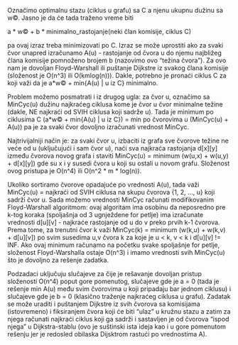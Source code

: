 Označimo optimalnu stazu (ciklus u grafu) sa C a njenu ukupnu dužinu sa w©. Jasno je da će tada traženo vreme biti

a * w© + b * minimalno_rastojanje(neki član komisije, ciklus C)

pa ovaj izraz treba minimizovati po C. Izraz se može uprostiti ako za svaki čvor unapred izračunamo A(u) - rastojanje od čvora u do njemu najbližeg člana komisije pomnoženo brojem b (nazovimo ovo “težina čvora”). Za ovo nam je dovoljan Floyd-Warshall ili puštanje Dijkstre iz svakog člana komisije (složenost je O(n^3) ili O(kmlog(n))). Dakle, potrebno je pronaći ciklus C za koji važi da je a*w© + min{A(u) | u iz C} minimalno.

Problem možemo posmatrati i iz drugog ugla: za čvor u, označimo sa MinCyc(u) dužinu najkraćeg ciklusa kome je čvor u čvor minimalne težine (dakle, NE najkraći od SVIH ciklusa koji sadrže u). Tada je
minimum po ciklusima C (a*w© + min{A(u) | u iz C}) = min po čvorovima u (MinCyc(u) + A(u))
pa je za svaki čvor dovoljno izračunati vrednost MinCyc.

Najtrivijalniji način je: za svaki čvor u, izbaciti iz grafa sve čvorove težine ne veće od u (uključujući i sam čvor u), naći sva najkraća rastojanja d[x][y] između čvorova novog grafa i staviti MinCyc(u) = minimum (w(u,x) + w(u,y) + d[x][y]) gde su x i y susedi čvora u koji su ostali u novom grafu. Složenost ovog pristupa je O(n^4) ili O(n^2 * m * log(n)).

Ukoliko sortiramo čvorove opadajuće po vrednosti A(u), tada važi MinCyc(u) = najkraći od SVIH ciklusa na skupu čvorova {1, 2, …, u} koji sadrži čvor u. Sada možemo vrednosti MinCyc računati modifikovanim Floyd-Warshall algoritmom: ovaj algoritam ima osobinu da neposredno pre k-tog koraka (spoljašnja od 3 ugnježdene for petlje) ima izračunate vrednosti d[u][v] - najkraće rastojanje od u do v preko prvih k-1 čvorova. Prema tome, za trenutni čvor k važi MinCyc(k) = minimum (w(k,u) + w(k,v) + d[u][v]) po svim susedima u,v čvora k za koje je u < k, v < k i d[u][v] != INF. Ako ovaj minimum računamo na početku svake spoljašnje for petlje, složenost Floyd-Warshalla ostaje O(n^3) i imamo vrednosti svih MinCyc(u) što je dovoljno za rešenje zadatka.

Podzadaci uključuju slučajeve za čije je rešavanje dovoljan pristup složenosti O(n^4) poput gore pomenutog, slučajeve gde je a = 0 (tada je rešenje min A(u) među svim čvorovima u koji pripadaju bar jednom ciklusu) i slučajeve gde je b = 0 (klasično traženje najkraćeg ciklusa u grafu). Zadatak se može uraditi i puštanjem Dijkstre iz svih čvorova sa komisijama (istovremeno) i fiksiranjem čvora koji će biti “ulaz” u kružnu stazu a zatim za njega računati najkraći ciklus koji ga sadrži i sastavljen je od čvorova “ispod njega” u Dijkstra-stablu (ovo je suštinski ista ideja kao i u gore pomenutom rešenju jer je redosled obilaska Dijsktrom rastući po vrednostima A).
